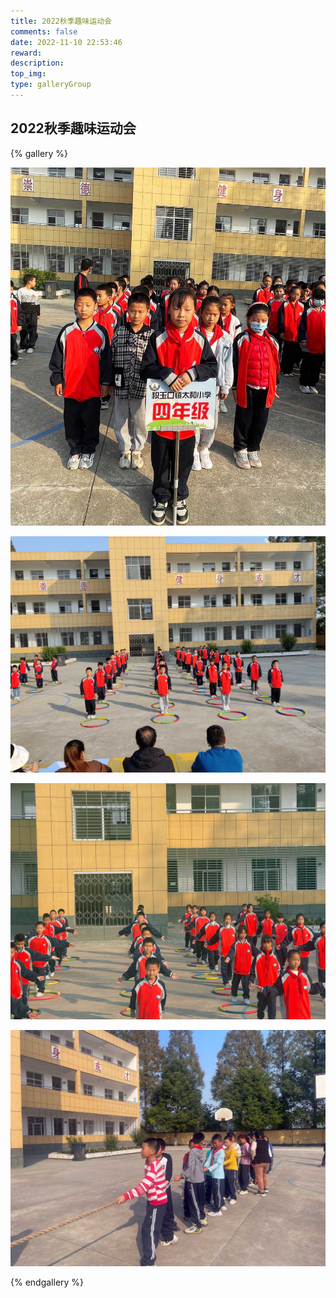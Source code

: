 ```yaml
---
title: 2022秋季趣味运动会
comments: false
date: 2022-11-10 22:53:46
reward:
description:
top_img:
type: galleryGroup
---
```

<style>
.page-title {
    display: none;
  }
</style>
## 2022秋季趣味运动会

{% gallery %}

![](../../img/2022秋季趣味运动会/1.jpg)

![](../../img/2022秋季趣味运动会/2.jpg)

![](../../img/2022秋季趣味运动会/3.jpg)

![](../../img/2022秋季趣味运动会/4.jpg)

{% endgallery %}

